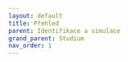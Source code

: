 ```yaml
---
layout: default
title: Přehled
parent: Identifikace a simulace
grand_parent: Studium
nav_order: 1
---
```

